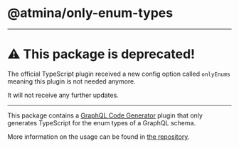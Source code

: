 # @atmina/only-enum-types

--- 

# ⚠ This package is deprecated!

The official TypeScript plugin received a new config option called `onlyEnums` meaning this plugin is not needed anymore.

It will not receive any further updates.

---

This package contains a [GraphQL Code Generator](https://graphql-code-generator.com/) plugin that only generates
TypeScript for the enum types of a GraphQL schema.

More information on the usage can be found in [the repository](https://github.com/ATMINA/graphql-codegen-plugins).

